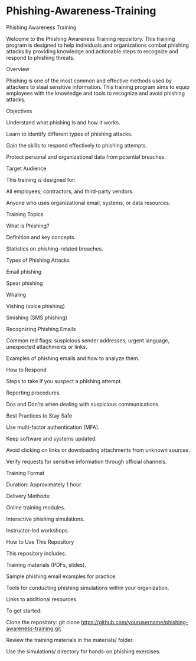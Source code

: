 # Phishing-Awareness-Training

Phishing Awareness Training

Welcome to the Phishing Awareness Training repository. This training program is designed to help individuals and organizations combat phishing attacks by providing knowledge and actionable steps to recognize and respond to phishing threats.

Overview

Phishing is one of the most common and effective methods used by attackers to steal sensitive information. This training program aims to equip employees with the knowledge and tools to recognize and avoid phishing attacks.

Objectives

Understand what phishing is and how it works.

Learn to identify different types of phishing attacks.

Gain the skills to respond effectively to phishing attempts.

Protect personal and organizational data from potential breaches.

Target Audience

This training is designed for:

All employees, contractors, and third-party vendors.

Anyone who uses organizational email, systems, or data resources.

Training Topics

What is Phishing?

Definition and key concepts.

Statistics on phishing-related breaches.

Types of Phishing Attacks

Email phishing

Spear phishing

Whaling

Vishing (voice phishing)

Smishing (SMS phishing)

Recognizing Phishing Emails

Common red flags: suspicious sender addresses, urgent language, unexpected attachments or links.

Examples of phishing emails and how to analyze them.

How to Respond

Steps to take if you suspect a phishing attempt.

Reporting procedures.

Dos and Don'ts when dealing with suspicious communications.

Best Practices to Stay Safe

Use multi-factor authentication (MFA).

Keep software and systems updated.

Avoid clicking on links or downloading attachments from unknown sources.

Verify requests for sensitive information through official channels.

Training Format

Duration: Approximately 1 hour.

Delivery Methods:

Online training modules.

Interactive phishing simulations.

Instructor-led workshops.

How to Use This Repository

This repository includes:

Training materials (PDFs, slides).

Sample phishing email examples for practice.

Tools for conducting phishing simulations within your organization.

Links to additional resources.

To get started:

Clone the repository: git clone https://github.com/yourusername/phishing-awareness-training.git

Review the training materials in the materials/ folder.

Use the simulations/ directory for hands-on phishing exercises.
